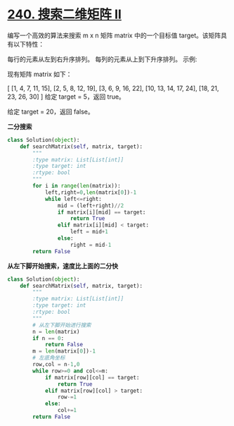 # [240. 搜索二维矩阵 II](https://leetcode-cn.com/problems/search-a-2d-matrix-ii/)

编写一个高效的算法来搜索 m x n 矩阵 matrix 中的一个目标值 target。该矩阵具有以下特性：

每行的元素从左到右升序排列。
每列的元素从上到下升序排列。
示例:

现有矩阵 matrix 如下：

[
  [1,   4,  7, 11, 15],
  [2,   5,  8, 12, 19],
  [3,   6,  9, 16, 22],
  [10, 13, 14, 17, 24],
  [18, 21, 23, 26, 30]
]
给定 target = 5，返回 true。

给定 target = 20，返回 false。

**二分搜索**

```python
class Solution(object):
    def searchMatrix(self, matrix, target):
        """
        :type matrix: List[List[int]]
        :type target: int
        :rtype: bool
        """
        for i in range(len(matrix)):
            left,right=0,len(matrix[0])-1
            while left<=right:
                mid = (left+right)//2
                if matrix[i][mid] == target:
                    return True
                elif matrix[i][mid] < target:
                    left = mid+1
                else:
                    right = mid-1
        return False
```

**从左下脚开始搜索，速度比上面的二分快**

```python
class Solution(object):
    def searchMatrix(self, matrix, target):
        """
        :type matrix: List[List[int]]
        :type target: int
        :rtype: bool
        """
        # 从左下脚开始进行搜索
        n = len(matrix)
        if n == 0:
            return False
        m = len(matrix[0])-1
        # 左底角坐标
        row,col = n-1,0
        while row>=0 and col<=m:
            if matrix[row][col] == target:
                return True
            elif matrix[row][col] > target:
                row-=1
            else:
                col+=1
        return False
```

